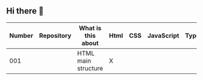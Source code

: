 ## Hi there 👋
|Number|Repository|What is this about| Html | CSS | JavaScript|TypeScript | Phyton| C#| link|
|-------|-------|---------|-------|-----|-------|-------|-------|-------|-------|
|001||HTML main structure        |X      |      |      |    |    | |https://github.com/TonyDuran-dev/001-HTMLBasicStructure   |

<!--
**TonyDuran-dev/TonyDuran-dev** is a ✨ _special_ ✨ repository because its `README.md` (this file) appears on your GitHub profile.

Here are some ideas to get you started:

- 🔭 I’m currently working on ...
- 🌱 I’m currently learning ...
- 👯 I’m looking to collaborate on ...
- 🤔 I’m looking for help with ...
- 💬 Ask me about ...
- 📫 How to reach me: ...
- 😄 Pronouns: ...
- ⚡ Fun fact: ...
-->
